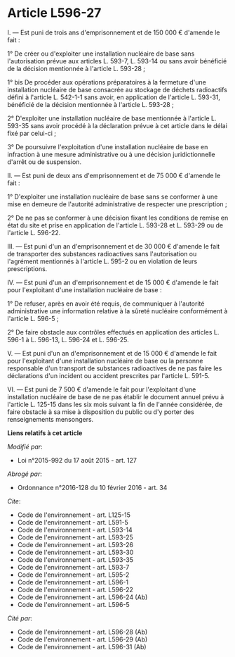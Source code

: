 # Article L596-27

I. ― Est puni de trois ans d'emprisonnement et de 150 000 € d'amende le fait : 

1° De créer ou d'exploiter une installation nucléaire de base sans l'autorisation prévue aux articles L. 593-7,  L. 593-14 ou
sans avoir bénéficié de la décision mentionnée à l'article L. 593-28 ; 

1° bis De procéder aux opérations préparatoires à la fermeture d'une installation nucléaire de base consacrée au stockage de
déchets radioactifs défini à l'article L. 542-1-1 sans avoir, en application de l'article L. 593-31, bénéficié de la décision
mentionnée à l'article L. 593-28 ;

2° D'exploiter une installation nucléaire de base mentionnée à l'article L. 593-35 sans avoir procédé à la déclaration prévue
à cet article dans le délai fixé par celui-ci ; 

3° De poursuivre l'exploitation d'une installation nucléaire de base en infraction à une mesure administrative ou à une
décision juridictionnelle d'arrêt ou de suspension. 

II. ― Est puni de deux ans d'emprisonnement et de 75 000 € d'amende le fait : 

1° D'exploiter une installation nucléaire de base sans se conformer à une mise en demeure de l'autorité administrative de
respecter une prescription ; 

2° De ne pas se conformer à une décision fixant les conditions de remise en état du site et prise en application de
l'article L. 593-28 et L. 593-29 ou de l'article L. 596-22. 

III. ― Est puni d'un an d'emprisonnement et de 30 000 € d'amende le fait de transporter des substances radioactives sans
l'autorisation ou l'agrément mentionnés à l'article L. 595-2 ou en violation de leurs prescriptions. 

IV. ― Est puni d'un an d'emprisonnement et de 15 000 € d'amende le fait pour l'exploitant d'une installation nucléaire de
base : 

1° De refuser, après en avoir été requis, de communiquer à l'autorité administrative une information relative à la sûreté
nucléaire conformément à l'article L. 596-5 ; 

2° De faire obstacle aux contrôles effectués en application des articles L. 596-1 à L. 596-13, L. 596-24 et L. 596-25. 

V. ― Est puni d'un an d'emprisonnement et de 15 000 € d'amende le fait pour l'exploitant d'une installation nucléaire de base
ou la personne responsable d'un transport de substances radioactives de ne pas faire les déclarations d'un incident ou
accident prescrites par l'article L. 591-5. 

VI. ― Est puni de 7 500 € d'amende le fait pour l'exploitant d'une installation nucléaire de base de ne pas établir le
document annuel prévu à l'article L. 125-15 dans les six mois suivant la fin de l'année considérée, de faire obstacle à sa
mise à disposition du public ou d'y porter des renseignements mensongers.

**Liens relatifs à cet article**

_Modifié par_:

  - Loi n°2015-992 du 17 août 2015 - art. 127

_Abrogé par_:

  - Ordonnance n°2016-128 du 10 février 2016 - art. 34

_Cite_:

  - Code de l'environnement - art. L125-15
  - Code de l'environnement - art. L591-5
  - Code de l'environnement - art. L593-14
  - Code de l'environnement - art. L593-25
  - Code de l'environnement - art. L593-26
  - Code de l'environnement - art. L593-30
  - Code de l'environnement - art. L593-35
  - Code de l'environnement - art. L593-7
  - Code de l'environnement - art. L595-2
  - Code de l'environnement - art. L596-1
  - Code de l'environnement - art. L596-22
  - Code de l'environnement - art. L596-24 (Ab)
  - Code de l'environnement - art. L596-5

_Cité par_:

  - Code de l'environnement - art. L596-28 (Ab)
  - Code de l'environnement - art. L596-29 (Ab)
  - Code de l'environnement - art. L596-31 (Ab)
